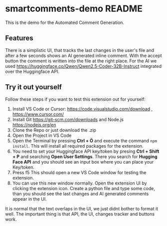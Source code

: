 # smartcomments-demo README

This is the demo for the Automated Comment Generation.

## Features

There is a simplistic UI, that tracks the last changes in the user's file and after a few seconds shows an AI generated inline comment. With the accept button the comment is written into the file at the right place. For the AI we used https://huggingface.co/Qwen/Qwen2.5-Coder-32B-Instruct integrated over the Huggingface API.

## Try it out yourself
Follow these steps if you want to test this extension out for yourself:

1. Install VS Code or Cursor: https://code.visualstudio.com/download , https://www.cursor.com/
2. Install Git https://git-scm.com/downloads and Node.js https://nodejs.org/en
3. Clone the Repo or just download the .zip
4. Open the Project in VS Code
5. Open the Terminal by pressing **Ctrl + Ö** and execute the command `npm install`. This will install all required packages for the extension.
6. You need to set your Huggingface API key/token by presing **Ctrl + Shift + P** and searching **Open User Settings**. There you search for **Hugging Face API** and you should see an input box where you can place your Key/token.
7. Press f5
This should open a new VS Code window for testing the extension.
8. You can use this new window normally. Open the extension UI by clicking the extension icon. Create a python file and type some code, than you should see the last changes and AI generated comments appear in the UI.

It is normal that the text overlaps in the UI, we just didnt bother to format it well. The important thing is that API, the UI, changes tracker and buttons work.

